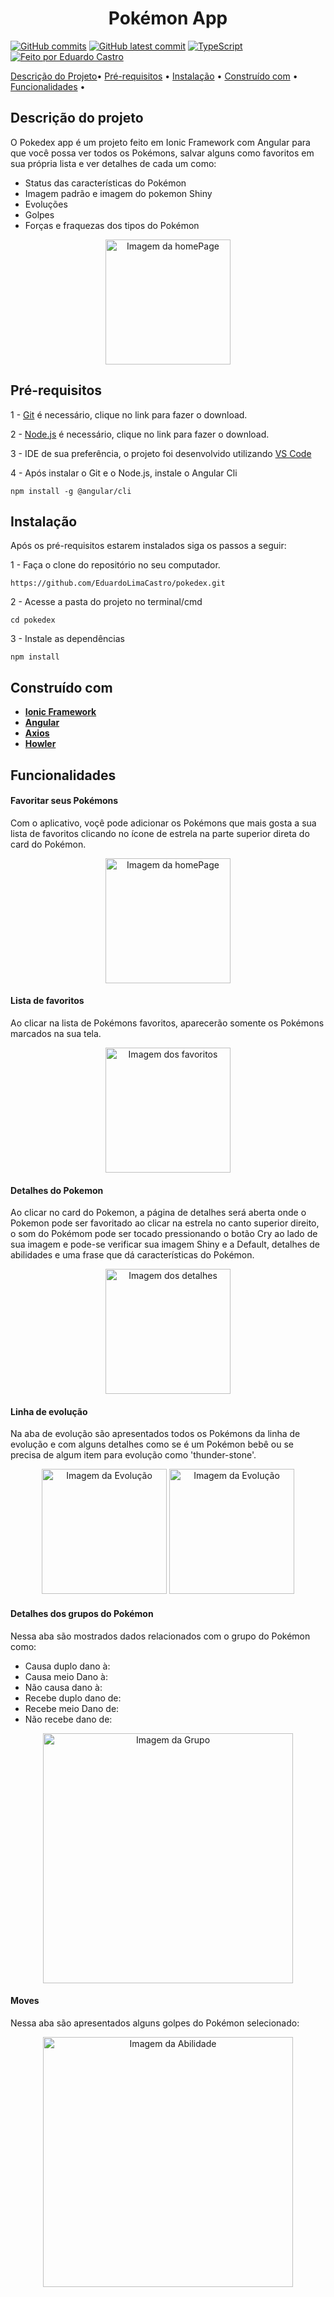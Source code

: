 <h1 align="center">Pokémon App</h1>

[![GitHub commits](https://badgen.net/github/commits/EduardoLimaCastro/pokedex?icon=github
)](github/commits/EduardoLimaCastro/pokedex?icon=github)
[![GitHub latest commit](https://badgen.net/github/last-commit/EduardoLimaCastro/pokedex?icon=github)](https://badgen.net/github/last-commit/EduardoLimaCastro/pokedex?icon=github)
[![TypeScript](https://badgen.net/badge/icon/typescript?icon=typescript&label)](https://typescriptlang.org)<a href="https://eduardocastro.site">
    <img alt="Feito por Eduardo Castro" src="https://img.shields.io/badge/feito-por%20Eduardo%20Castro-4D49BE">
   </a>


 [Descrição do Projeto](#descrição-do-projeto)•
 [Pré-requisitos](#pré-requisitos) • 
 [Instalação](#instalação) • 
 [Construído com](#construído-com) • 
 [Funcionalidades](#funcionalidades) • 


## Descrição do projeto

O Pokedex app é um projeto feito em Ionic Framework com Angular para que você possa ver todos os Pokémons, salvar alguns como favoritos em sua própria lista e ver detalhes de cada um como:
- Status das características do Pokémon
- Imagem padrão e imagem do pokemon Shiny
- Evoluções
- Golpes
- Forças e fraquezas dos tipos do Pokémon
<p align="center">
<img src="src/assets/images/homePage.png" alt="Imagem da homePage" width="200" a/>
</p>

## Pré-requisitos

1 - [Git](https://git-scm.com/download/win) é necessário, clique no link para fazer o download.

2 - [Node.js](https://nodejs.org/en) é necessário, clique no link para fazer o download.

3 - IDE de sua preferência, o projeto foi desenvolvido utilizando [VS Code](https://code.visualstudio.com/download)

4 - Após instalar o Git e o Node.js, instale o Angular Cli

    npm install -g @angular/cli

## Instalação

Após os pré-requisitos estarem instalados siga os passos a seguir:

1 -
Faça o clone do repositório no seu computador.

    https://github.com/EduardoLimaCastro/pokedex.git 

2 - 
Acesse a pasta do projeto no terminal/cmd
    
    cd pokedex

3 - Instale as dependências

    npm install 

## Construído com

- **[Ionic Framework](https://ionicframework.com/)**
- **[Angular](https://angular.dev/)**
- **[Axios](https://axios-http.com/docs/intro)**
- **[Howler](https://howlerjs.com/)**


## Funcionalidades

#### Favoritar seus Pokémons
Com o aplicativo, voçê pode adicionar os Pokémons que mais gosta a sua lista de favoritos clicando no ícone de estrela na parte superior direta do card do Pokémon.

<p align="center">
<img src="src/assets/images/favorite.gif" alt="Imagem da homePage" width="200" a/>
</p>

#### Lista de favoritos

Ao clicar na lista de Pokémons favoritos, aparecerão somente os Pokémons marcados na sua tela.

<p align="center">
<img src="src/assets/images/favoriteslist.png" alt="Imagem dos favoritos" width="200" a/>
</p>

#### Detalhes do Pokemon

Ao clicar no card do Pokemon, a página de detalhes será aberta onde o Pokemon pode ser favoritado ao clicar na estrela no canto superior direito, o som do Pokémom pode ser tocado pressionando o botão Cry ao lado de sua imagem e pode-se verificar sua imagem Shiny e a Default, detalhes de abilidades e uma frase que dá características do Pokémon.

<p align="center">
<img src="src/assets/images/details.gif" alt="Imagem dos detalhes" width="200" a/>
</p>

#### Linha de evolução 

Na aba de evolução são apresentados todos os Pokémons da linha de evolução e com alguns detalhes como se é um Pokémon bebê ou se precisa de algum item para evolução como 'thunder-stone'.

<p align="center" >

<img src="src/assets/images/Evolutions.png" alt="Imagem da Evolução" width="200" a/>
<img src="src/assets/images/Evolutions2.png" alt="Imagem da Evolução" width="200" a/>
</p>

#### Detalhes dos grupos do Pokémon
Nessa aba são mostrados dados relacionados com o grupo do Pokémon como:

- Causa duplo dano à:
- Causa meio Dano à:
- Não causa dano à:
- Recebe duplo dano de:
- Recebe meio Dano de:
- Não recebe dano de:

<p align="center" >
<img src="src/assets/images/group.png" alt="Imagem da Grupo" width="400" a/>
</p>

#### Moves
Nessa aba são apresentados alguns golpes do Pokémon selecionado:

<p align="center" >
<img src="src/assets/images/moves.png" alt="Imagem da Abilidade" width="400" a/>
</p>

